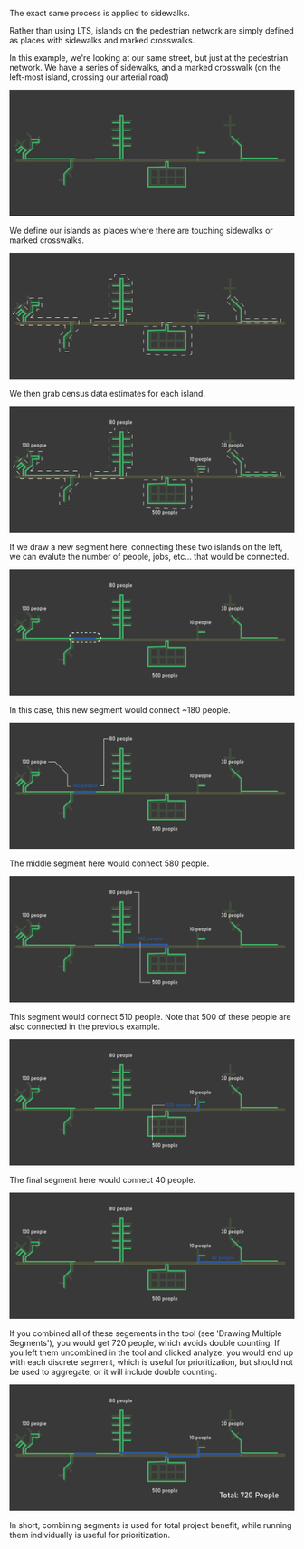 The exact same process is applied to sidewalks. 

Rather than using LTS, islands on the pedestrian network are simply defined as places with sidewalks and marked crosswalks. 

In this example, we're looking at our same street, but just at the pedestrian network. We have a series of 
sidewalks, and a marked crosswalk (on the left-most island, crossing our arterial road)

![Diagram of a street shown with green sidewalks](../assets/explainer_diagrams/d9.png)

We define our islands as places where there are touching sidewalks or marked crosswalks.

![Sidewalks with outlines representing islands](../assets/explainer_diagrams/d10.png)

We then grab census data estimates for each island.

![Population numbers assigned to islands](../assets/explainer_diagrams/d11.png)

If we draw a new segment here, connecting these two islands on the left, we can evalute the number of people, jobs, etc... that would be connected. 

![A new blue segment drawn between two islands, representing a new sidewalk or marked crosswalk](../assets/explainer_diagrams/d12.png)

In this case, this new segment would connect ~180 people. 

![A new blue segment drawn between two islands, representing a new sidewalk or marked crosswalk](../assets/explainer_diagrams/d13.png)

The middle segment here would connect 580 people. 

![A new blue segment drawn between two islands, representing a new sidewalk or marked crosswalk](../assets/explainer_diagrams/d14.png)

This segment would connect 510 people. Note that 500 of these people are also connected in the previous example.

![A new blue segment drawn between two islands, representing a new sidewalk or marked crosswalk](../assets/explainer_diagrams/d15.png)

The final segment here would connect 40 people. 

![A new blue segment drawn between two islands, representing a new sidewalk or marked crosswalk](../assets/explainer_diagrams/d16.png)

If you combined all of these segements in the tool (see 'Drawing Multiple Segments'), you would get 720 people, which avoids 
double counting. If you left them uncombined in the tool and clicked analyze, you would end up with each discrete segment, which is useful for 
prioritization, but should not be used to aggregate, or it will include double counting.
  
![All blue segments shown on the map, connecting all of the islands in the extent.](../assets/explainer_diagrams/d17.png)

In short, combining segments is used for total project benefit, while running them individually is useful for prioritization. 
